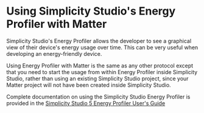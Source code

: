 # Using Simplicity Studio's Energy Profiler with Matter

Simplicity Studio's Energy Profiler allows the developer to see a graphical view
of their device's energy usage over time. This can be very useful when
developing an energy-friendly device.

Using Energy Profiler with Matter is the same as any other protocol except that
you need to start the usage from within Energy Profiler inside Simplicity
Studio, rather than using an existing Simplicity Studio project, since your
Matter project will not have been created inside Simplicity Studio. 

Complete documentation on using the Simplicity Studio Energy Profiler is
provided in the
[Simplicity Studio 5 Energy Profiler User's Guide](https://docs.silabs.com/simplicity-studio-5-users-guide/1.0/using-the-tools/energy-profiler/)
